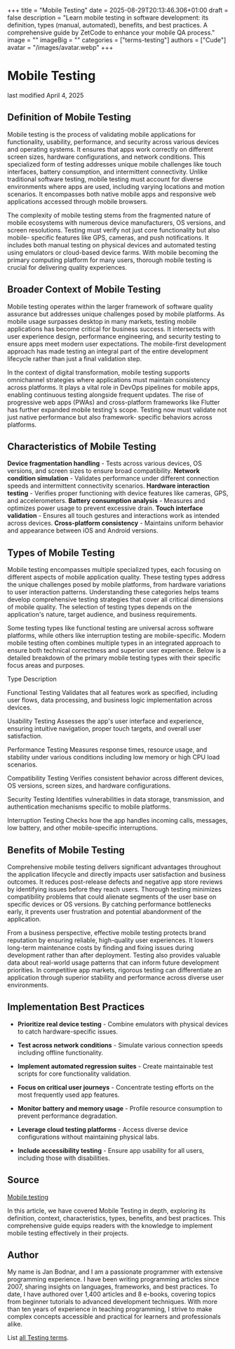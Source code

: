 +++
title = "Mobile Testing"
date = 2025-08-29T20:13:46.306+01:00
draft = false
description = "Learn mobile testing in software development: its definition, types (manual, automated), benefits, and best practices. A comprehensive guide by ZetCode to enhance your mobile QA process."
image = ""
imageBig = ""
categories = ["terms-testing"]
authors = ["Cude"]
avatar = "/images/avatar.webp"
+++

# Mobile Testing

last modified April 4, 2025

## Definition of Mobile Testing

Mobile testing is the process of validating mobile applications for functionality,
usability, performance, and security across various devices and operating
systems. It ensures that apps work correctly on different screen sizes,
hardware configurations, and network conditions. This specialized form of
testing addresses unique mobile challenges like touch interfaces, battery
consumption, and intermittent connectivity. Unlike traditional software testing,
mobile testing must account for diverse environments where apps are used,
including varying locations and motion scenarios. It encompasses both native
mobile apps and responsive web applications accessed through mobile browsers.

The complexity of mobile testing stems from the fragmented nature of mobile
ecosystems with numerous device manufacturers, OS versions, and screen
resolutions. Testing must verify not just core functionality but also mobile-
specific features like GPS, cameras, and push notifications. It includes both
manual testing on physical devices and automated testing using emulators or
cloud-based device farms. With mobile becoming the primary computing platform
for many users, thorough mobile testing is crucial for delivering quality
experiences.

## Broader Context of Mobile Testing

Mobile testing operates within the larger framework of software quality
assurance but addresses unique challenges posed by mobile platforms. As mobile
usage surpasses desktop in many markets, testing mobile applications has become
critical for business success. It intersects with user experience design,
performance engineering, and security testing to ensure apps meet modern user
expectations. The mobile-first development approach has made testing an integral
part of the entire development lifecycle rather than just a final validation
step.

In the context of digital transformation, mobile testing supports omnichannel
strategies where applications must maintain consistency across platforms. It
plays a vital role in DevOps pipelines for mobile apps, enabling continuous
testing alongside frequent updates. The rise of progressive web apps (PWAs) and
cross-platform frameworks like Flutter has further expanded mobile testing's
scope. Testing now must validate not just native performance but also framework-
specific behaviors across platforms.

## Characteristics of Mobile Testing

**Device fragmentation handling** - Tests across various devices,
OS versions, and screen sizes to ensure broad compatibility.
**Network condition simulation** - Validates performance under
different connection speeds and intermittent connectivity scenarios.
**Hardware interaction testing** - Verifies proper functioning
with device features like cameras, GPS, and accelerometers.
**Battery consumption analysis** - Measures and optimizes power
usage to prevent excessive drain.
**Touch interface validation** - Ensures all touch gestures and
interactions work as intended across devices.
**Cross-platform consistency** - Maintains uniform behavior and
appearance between iOS and Android versions.

## Types of Mobile Testing

Mobile testing encompasses multiple specialized types, each focusing on different
aspects of mobile application quality. These testing types address the unique
challenges posed by mobile platforms, from hardware variations to user
interaction patterns. Understanding these categories helps teams develop
comprehensive testing strategies that cover all critical dimensions of mobile
quality. The selection of testing types depends on the application's nature,
target audience, and business requirements.

Some testing types like functional testing are universal across software
platforms, while others like interruption testing are mobile-specific. Modern
mobile testing often combines multiple types in an integrated approach to ensure
both technical correctness and superior user experience. Below is a detailed
breakdown of the primary mobile testing types with their specific focus areas
and purposes.

Type
Description

Functional Testing
Validates that all features work as specified, including user flows, data
processing, and business logic implementation across devices.

Usability Testing
Assesses the app's user interface and experience, ensuring intuitive
navigation, proper touch targets, and overall user satisfaction.

Performance Testing
Measures response times, resource usage, and stability under various
conditions including low memory or high CPU load scenarios.

Compatibility Testing
Verifies consistent behavior across different devices, OS versions, screen
sizes, and hardware configurations.

Security Testing
Identifies vulnerabilities in data storage, transmission, and authentication
mechanisms specific to mobile platforms.

Interruption Testing
Checks how the app handles incoming calls, messages, low battery, and other
mobile-specific interruptions.

## Benefits of Mobile Testing

Comprehensive mobile testing delivers significant advantages throughout the
application lifecycle and directly impacts user satisfaction and business
outcomes. It reduces post-release defects and negative app store reviews by
identifying issues before they reach users. Thorough testing minimizes
compatibility problems that could alienate segments of the user base on specific
devices or OS versions. By catching performance bottlenecks early, it prevents
user frustration and potential abandonment of the application.

From a business perspective, effective mobile testing protects brand reputation
by ensuring reliable, high-quality user experiences. It lowers long-term
maintenance costs by finding and fixing issues during development rather than
after deployment. Testing also provides valuable data about real-world usage
patterns that can inform future development priorities. In competitive app
markets, rigorous testing can differentiate an application through superior
stability and performance across diverse user environments.

## Implementation Best Practices

- **Prioritize real device testing** - Combine emulators with physical devices to catch hardware-specific issues.

- **Test across network conditions** - Simulate various connection speeds including offline functionality.

- **Implement automated regression suites** - Create maintainable test scripts for core functionality validation.

- **Focus on critical user journeys** - Concentrate testing efforts on the most frequently used app features.

- **Monitor battery and memory usage** - Profile resource consumption to prevent performance degradation.

- **Leverage cloud testing platforms** - Access diverse device configurations without maintaining physical labs.

- **Include accessibility testing** - Ensure app usability for all users, including those with disabilities.

## Source

[Mobile testing](https://en.wikipedia.org/wiki/Mobile_app_testing)

In this article, we have covered Mobile Testing in depth, exploring its
definition, context, characteristics, types, benefits, and best practices. This
comprehensive guide equips readers with the knowledge to implement mobile
testing effectively in their projects.

## Author

My name is Jan Bodnar, and I am a passionate programmer with extensive
programming experience. I have been writing programming articles since 2007,
sharing insights on languages, frameworks, and best practices. To date, I have
authored over 1,400 articles and 8 e-books, covering topics from beginner
tutorials to advanced development techniques. With more than ten years of
experience in teaching programming, I strive to make complex concepts accessible
and practical for learners and professionals alike.

List [all Testing terms](/all/#terms-test).